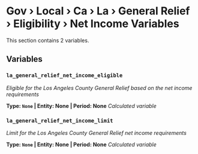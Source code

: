 # Gov › Local › Ca › La › General Relief › Eligibility › Net Income Variables

This section contains 2 variables.

## Variables

### `la_general_relief_net_income_eligible`
*Eligible for the Los Angeles County General Relief based on the net income requirements*

**Type: `None` | Entity: None | Period: None**
*Calculated variable*

### `la_general_relief_net_income_limit`
*Limit for the Los Angeles County General Relief net income requirements*

**Type: `None` | Entity: None | Period: None**
*Calculated variable*
